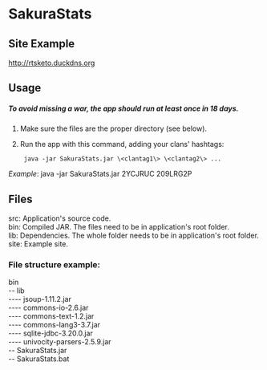 # SakuraStats

## Site Example

http://rtsketo.duckdns.org



## Usage
##### To avoid missing a war, the app should run at least once in 18 days.
1) Make sure the files are the proper directory (see below).

2) Run the app with this command, adding your clans' hashtags:

        java -jar SakuraStats.jar \<clantag1\> \<clantag2\> ...

  *Example*: java -jar SakuraStats.jar 2YCJRUC 209LRG2P




## Files

src: Application's source code.<br>
bin: Compiled JAR. The files need to be in application's root folder.<br>
lib: Dependencies. The whole folder needs to be in application's root folder.<br>
site: Example site.<br>



### File structure example:

bin<br>
-- lib<br>
---- jsoup-1.11.2.jar<br>
---- commons-io-2.6.jar<br>
---- commons-text-1.2.jar<br>
---- commons-lang3-3.7.jar<br>
---- sqlite-jdbc-3.20.0.jar<br>
---- univocity-parsers-2.5.9.jar<br>
-- SakuraStats.jar<br>
-- SakuraStats.bat<br>
